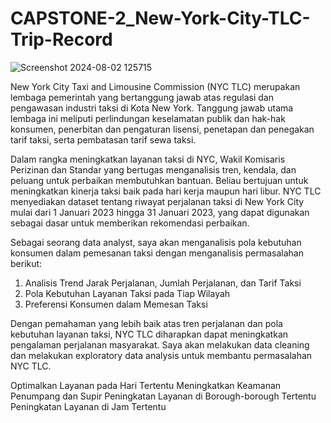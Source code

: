 # CAPSTONE-2_New-York-City-TLC-Trip-Record
![Screenshot 2024-08-02 125715](https://github.com/user-attachments/assets/b310298c-6741-44f6-a24d-efbb816d8a4f)


New York City Taxi and Limousine Commission (NYC TLC) merupakan lembaga pemerintah yang bertanggung jawab atas regulasi dan pengawasan industri taksi di Kota New York. Tanggung jawab utama lembaga ini meliputi perlindungan keselamatan publik dan hak-hak konsumen, penerbitan dan pengaturan lisensi, penetapan dan penegakan tarif taksi, serta pembatasan tarif sewa taksi.

Dalam rangka meningkatkan layanan taksi di NYC, Wakil Komisaris Perizinan dan Standar yang bertugas menganalisis tren, kendala, dan peluang untuk perbaikan membutuhkan bantuan. Beliau bertujuan untuk meningkatkan kinerja taksi baik pada hari kerja maupun hari libur. NYC TLC menyediakan dataset tentang riwayat perjalanan taksi di New York City mulai dari 1 Januari 2023 hingga 31 Januari 2023, yang dapat digunakan sebagai dasar untuk memberikan rekomendasi perbaikan.

Sebagai seorang data analyst, saya akan menganalisis pola kebutuhan konsumen dalam pemesanan taksi dengan menganalisis permasalahan berikut:

1. Analisis Trend Jarak Perjalanan, Jumlah Perjalanan, dan Tarif Taksi
2. Pola Kebutuhan Layanan Taksi pada Tiap Wilayah
3. Preferensi Konsumen dalam Memesan Taksi

Dengan pemahaman yang lebih baik atas tren perjalanan dan pola kebutuhan layanan taksi, NYC TLC diharapkan dapat meningkatkan pengalaman perjalanan masyarakat. Saya akan melakukan data cleaning dan melakukan exploratory data analysis untuk membantu permasalahan NYC TLC.

Optimalkan Layanan pada Hari Tertentu
Meningkatkan Keamanan Penumpang dan Supir
Peningkatan Layanan di Borough-borough Tertentu
Peningkatan Layanan di Jam Tertentu
